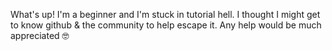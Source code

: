 What's up! I'm a beginner and I'm stuck in tutorial hell.
I thought I might get to know github & the community to
help escape it. Any help would be much appreciated :nerd_face:

<!---
MACXDON/MACXDON is a ✨ special ✨ repository because its `README.md` (this file) appears on your GitHub profile.
You can click the Preview link to take a look at your changes.
--->

